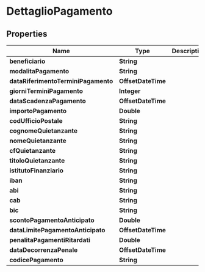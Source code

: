 

# DettaglioPagamento


## Properties

| Name | Type | Description | Notes |
|------------ | ------------- | ------------- | -------------|
|**beneficiario** | **String** |  |  [optional] |
|**modalitaPagamento** | **String** |  |  [optional] |
|**dataRiferimentoTerminiPagamento** | **OffsetDateTime** |  |  [optional] |
|**giorniTerminiPagamento** | **Integer** |  |  [optional] |
|**dataScadenzaPagamento** | **OffsetDateTime** |  |  [optional] |
|**importoPagamento** | **Double** |  |  [optional] |
|**codUfficioPostale** | **String** |  |  [optional] |
|**cognomeQuietanzante** | **String** |  |  [optional] |
|**nomeQuietanzante** | **String** |  |  [optional] |
|**cfQuietanzante** | **String** |  |  [optional] |
|**titoloQuietanzante** | **String** |  |  [optional] |
|**istitutoFinanziario** | **String** |  |  [optional] |
|**iban** | **String** |  |  [optional] |
|**abi** | **String** |  |  [optional] |
|**cab** | **String** |  |  [optional] |
|**bic** | **String** |  |  [optional] |
|**scontoPagamentoAnticipato** | **Double** |  |  [optional] |
|**dataLimitePagamentoAnticipato** | **OffsetDateTime** |  |  [optional] |
|**penalitaPagamentiRitardati** | **Double** |  |  [optional] |
|**dataDecorrenzaPenale** | **OffsetDateTime** |  |  [optional] |
|**codicePagamento** | **String** |  |  [optional] |



